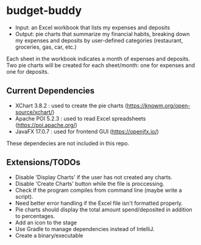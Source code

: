 # budget-buddy
- Input: an Excel workbook that lists my expenses and deposits
- Output: pie charts that summarize my financial habits, breaking down my expenses 
and deposits by user-defined categories (restaurant, groceries, gas, car, etc.)

Each sheet in the workbook indicates a month of expenses and deposits. Two pie 
charts will be created for each sheet/month: one for expenses and one for deposits.


## Current Dependencies
- XChart 3.8.2 : used to create the pie charts (https://knowm.org/open-source/xchart/)
- Apache POI 5.2.3 : used to read Excel spreadsheets (https://poi.apache.org/)
- JavaFX 17.0.7 : used for frontend GUI (https://openjfx.io/)

These dependecies are not included in this repo.


## Extensions/TODOs
- Disable 'Display Charts' if the user has not created any charts.
- Disable 'Create Charts' button while the file is proccessing.
- Check if the program compiles from command line (maybe write a script).
- Need better error handling if the Excel file isn't formatted properly.
- Pie charts should display the total amount spend/deposited in addition to percentages. 
- Add an icon to the stage
- Use Gradle to manage dependencies instead of IntelliJ.
- Create a binary/executable